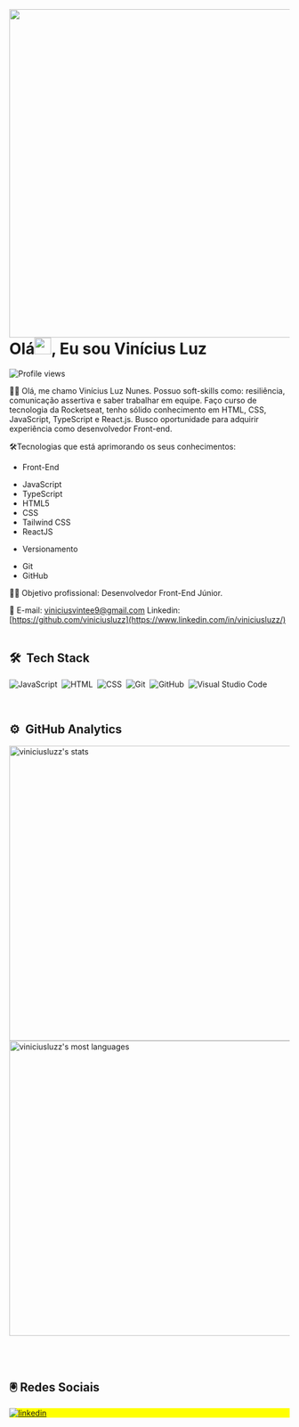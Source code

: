 
<img align="right" height="590em" src="https://raw.githubusercontent.com/gist/viniciusluzz/5937ce05bce764b87162d91b8738c946/raw/34b9855e645e742dbd9ddd7e4cdebce7ce19e835/card.svg"/>
<h1 align="left">Olá<img src="https://raw.githubusercontent.com/kaueMarques/kaueMarques/master/hi.gif" width="30px">, Eu sou Vinícius Luz</h1>
<p align="left"> <img src="https://komarev.com/ghpvc/?username=viniciusluzz&color=blue" alt="Profile views" /> </p>


🙋‍♂️ Olá, me chamo Vinícius Luz Nunes. Possuo soft-skills como: resiliência, comunicação assertiva e saber trabalhar em equipe. Faço curso de tecnologia da Rocketseat, tenho sólido conhecimento em HTML, CSS, JavaScript, TypeScript e React.js. Busco oportunidade para adquirir experiência como desenvolvedor Front-end. 

🛠Tecnologias que está aprimorando os seus conhecimentos: 

* Front-End
- JavaScript
- TypeScript
- HTML5
- CSS
- Tailwind CSS
- ReactJS

* Versionamento
- Git
- GitHub 

 👨‍💻 Objetivo profissional: Desenvolvedor Front-End Júnior. 

📧 E-mail: viniciusvintee9@gmail.com
Linkedin: [https://github.com/viniciusluzz](https://www.linkedin.com/in/viniciusluzz/)
<br><br>

## 🛠 &nbsp;Tech Stack

![JavaScript](https://img.shields.io/badge/-JavaScript-05122A?style=flat&logo=javascript)&nbsp;
![HTML](https://img.shields.io/badge/-HTML-05122A?style=flat&logo=HTML5)&nbsp;
![CSS](https://img.shields.io/badge/-CSS-05122A?style=flat&logo=CSS3&logoColor=1572B6)&nbsp;
![Git](https://img.shields.io/badge/-Git-05122A?style=flat&logo=git)&nbsp;
![GitHub](https://img.shields.io/badge/-GitHub-05122A?style=flat&logo=github)&nbsp;
![Visual Studio Code](https://img.shields.io/badge/-Visual%20Studio%20Code-05122A?style=flat&logo=visual-studio-code&logoColor=007ACC)&nbsp;

<br>

## ⚙️ &nbsp;GitHub Analytics

<p align="left">
<img width="530em" src="https://github-readme-stats.vercel.app/api?username=viniciusluzz&show_icons=true&theme=tokyonight" alt="viniciusluzz's stats"/>
<img width="530em" src="https://github-readme-stats.vercel.app/api/top-langs/?username=viniciusluzz&layout=compact&theme=tokyonight" alt="viniciusluzz's most languages"/>
</p>

<br><br>

## 🖲️&nbsp;Redes Sociais

<p align="left" style="background:yellow">
<a href="https://www.linkedin.com/in/vin%C3%ADcius-luz-212885207/" target="_blank">
  <img align="center" src="https://img.shields.io/badge/-viniciusluz-05122A?style=flat&logo=linkedin" alt="linkedin"/>
</a>
</p>

<!--
**viniciusluzz/viniciusluzz** is a ✨ _special_ ✨ repository because its `README.md` (this file) appears on your GitHub profile.

Here are some ideas to get you started:

- 🔭 I’m currently working on ...
- 🌱 I’m currently learning ..
- 👯 I’m looking to collaborate on ...
- 🤔 I’m looking for help with ...
- 💬 Ask me about ...
- 📫 How to reach me: ...
- 😄 Pronouns: ...
- ⚡ Fun fact: ...
-->
